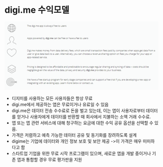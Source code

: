 # digi.me 수익모델

![](../images/digime_pricing.PNG)

- 디지미를 사용하는 모든 사용자들은 항상 무료
- digi.me에서 제공하는 앱은 무료이거나 유료일 수 있음
- digi.me은 데이터 전송 수수료로 돈을 벌고 있는데, 이는 앱이 사용자로부터 데이터를 얻거나 사용자에게 데이터를 반환할 때 회사에서 지불하는 소액 거래 수수료. 
- 앱 또는 앱 관련 서비스에 대해 청구하는 요금에 대한 수익 공유 옵션을 선택할 수 있음.
- 가격은 저렴하고 예측 가능한 데이터 공유 및 동기화를 장려하도록 설계
- digime는 기업에 데이터와 개인 정보 보호 및 보안 제공 ->이 가격은 매우 미미하다고 함
- 스타트업 기업을 위한 무료 시작 프로그램이 있으며, 새로운 앱을 개발 중이거나 기존 앱과 통합할 경우 무료 평가판을 지원

